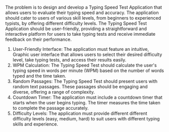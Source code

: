 The problem is to design and develop a Typing Speed Test 
Application that allows users to evaluate their typing speed 
and accuracy. The application should cater to users of various 
skill levels, from beginners to experienced typists, by offering 
different difficulty levels. The Typing Speed Test Application 
should be user-friendly, providing a straightforward and 
interactive platform for users to take typing tests and receive 
immediate feedback on their performance. 
1. User-Friendly Interface: The application must feature an 
intuitive, Graphic user interface that allows users to select their 
desired difficulty level, take typing tests, and access their results 
easily. 
2. WPM Calculation: The Typing Speed Test should calculate the 
user's typing speed in words per minute (WPM) based on the 
number of words typed and the time taken. 
3. Random Passages: The Typing Speed Test should present users 
with random text passages. These passages should be engaging and 
diverse, offering a range of complexity. 
4. Countdown Timer: The application must include a countdown 
timer that starts when the user begins typing. The timer measures 
the time taken to complete the passage accurately. 
5. Difficulty Levels: The application must provide different
different difficulty levels (easy, medium, hard) to suit users with 
different typing skills and experience.
